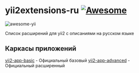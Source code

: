 # yii2extensions-ru [![Awesome](https://cdn.rawgit.com/sindresorhus/awesome/d7305f38d29fed78fa85652e3a63e154dd8e8829/media/badge.svg)](https://github.com/sindresorhus/awesome)

![awesome-yii](https://raw.githubusercontent.com/awesome-yii/list/master/awesome-yii.png)

Список расширений для yii2 с описаниями на русском языке

## Каркасы приложений
[yii2-app-basic](https://github.com/yiisoft/yii2-app-basic) - Официальный базовый
[yii2-app-advanced](https://github.com/yiisoft/yii2-app-advanced) - Официальный расширенный
